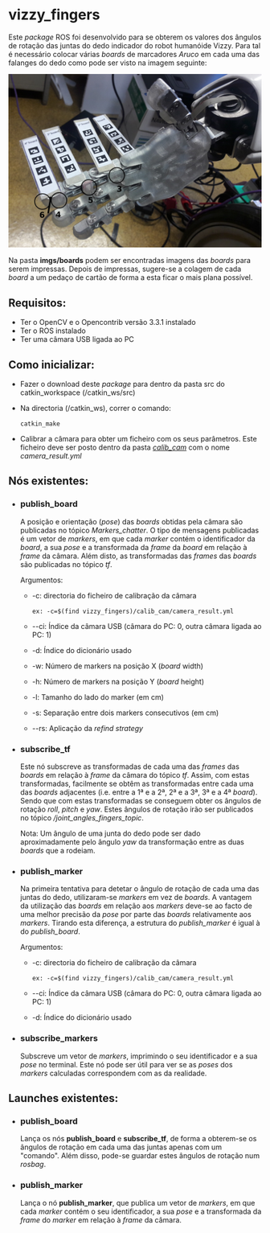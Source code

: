# vizzy_fingers
Este _package_ ROS foi desenvolvido para se obterem os valores dos ângulos de rotação das juntas do dedo indicador do robot humanóide Vizzy. Para tal é necessário colocar várias _boards_ de marcadores _Aruco_ em cada uma das falanges do dedo como pode ser visto na imagem seguinte:

![alt text](https://raw.githubusercontent.com/LuisMAALMEIDA/VizzyFingers/master/imgs/markers.jpg "Board Makers on Vizzy's Finger")

Na pasta **imgs/boards** podem ser encontradas imagens das _boards_ para serem impressas. Depois de impressas, sugere-se a colagem de cada _board_ a um pedaço de cartão de forma a esta ficar o mais plana possível.
## Requisitos:
- Ter o OpenCV e o Opencontrib versão 3.3.1 instalado
- Ter o ROS instalado
- Ter uma câmara USB ligada ao PC

## Como inicializar:
- Fazer o download deste _package_ para dentro da pasta src do catkin_workspace (/catkin_ws/src)
- Na directoria (/catkin_ws), correr o comando: 

      catkin_make
- Calibrar a câmara para obter um ficheiro com os seus parâmetros. Este ficheiro deve ser posto dentro da pasta _[calib_cam](https://github.com/LuisMAALMEIDA/vizzy_fingers/tree/master/calib_cam "calib_cam")_ com o nome *camera_result.yml*
## Nós existentes:

- <h3>publish_board </h3>

    A posição e orientação (_pose_) das  _boards_  obtidas pela câmara são publicadas no tópico _Markers_chatter_. 
    O tipo de mensagens publicadas é um vetor de _markers_, em que cada _marker_ contém o identificador da _board_, a sua _pose_ e a transformada da _frame_ da _board_ em relação à _frame_ da câmara. 
    Além disto, as transformadas das _frames_ das _boards_ são publicadas no tópico _tf_.
    
    Argumentos:

    -  -c: directoria do ficheiro de calibração da câmara 
    
           ex: -c=$(find vizzy_fingers)/calib_cam/camera_result.yml
    - --ci: Índice da câmara USB (câmara do PC: 0, outra câmara ligada ao PC: 1)
    - -d: Índice do dicionário usado
    - -w: Número de markers na posição X (_board_ width)
    - -h: Número de markers na posição Y (_board_ height)
    - -l: Tamanho do lado do marker (em cm)
    - -s: Separação entre dois markers consecutivos (em cm)
    - --rs: Aplicação da _refind strategy_
    
-  <h3>subscribe_tf </h3>

    Este nó subscreve as transformadas de cada uma das _frames_ das _boards_ em relação à _frame_ da câmara do tópico _tf_.  Assim, com estas transformadas, facilmente se obtêm as transformadas entre cada uma das _boards_ adjacentes (i.e. entre a 1ª e a 2ª, 2ª e a 3ª, 3ª e a 4ª _board_). Sendo que com  estas transformadas se conseguem obter os ângulos de rotação _roll_, _pitch_ e _yaw_. 
    Estes ângulos de rotação irão ser publicados no tópico _/joint_angles_fingers_topic_.
    
    Nota: Um ângulo de uma junta do dedo pode ser dado aproximadamente pelo ângulo _yaw_ da transformação entre as duas _boards_ que a rodeiam.

-  <h3>publish_marker </h3>

    Na primeira tentativa para detetar o ângulo de rotação de cada uma das juntas do dedo, utilizaram-se _markers_ em vez de _boards_. 
    A vantagem da utilização das _boards_ em relação aos _markers_ deve-se ao facto de uma melhor precisão da _pose_ por parte das _boards_ relativamente aos _markers_. 
    Tirando esta diferença, a estrutura do _publish_marker_ é igual à do _publish_board_.
    
      Argumentos:

    -  -c: directoria do ficheiro de calibração da câmara 
    
           ex: -c=$(find vizzy_fingers)/calib_cam/camera_result.yml
    - --ci: Índice da câmara USB (câmara do PC: 0, outra câmara ligada ao PC: 1)
    - -d: Índice do dicionário usado
    

-  <h3>subscribe_markers </h3>

      Subscreve um vetor de _markers_, imprimindo o seu identificador e a sua _pose_ no terminal.
      Este nó pode ser útil para ver se as _poses_ dos _markers_ calculadas correspondem com as da realidade.
  
## Launches existentes:

-  <h3>publish_board </h3>

    Lança os nós **publish_board** e **subscribe_tf**, de forma a obterem-se os ângulos de rotação em cada uma das juntas apenas com um "comando". Além disso, pode-se guardar estes ângulos de rotação num _rosbag_.
    
-  <h3>publish_marker </h3>

    Lança o nó **publish_marker**, que publica um vetor de _markers_, em que cada _marker_ contém o seu identificador, a sua _pose_  e a transformada da _frame_ do _marker_ em relação à _frame_ da câmara. 

